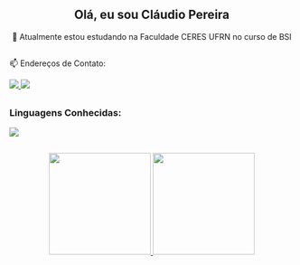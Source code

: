 <h2 align="center"> 
  Olá, eu sou Cláudio Pereira 
</h2>

  <p align="center"> 🌱 Atualmente estou estudando na Faculdade CERES UFRN no curso de BSI </p>

##

  📫 Endereços de Contato:
  
  <a href="mailto:claudioaraujo0109@gmail.com">
    <img src="https://img.shields.io/badge/Gmail-D14836?style=for-the-badge&logo=gmail&logoColor=white">
  </a>
  <a href="https://www.instagram.com/claudio_mtr" target="_blank"><img src="https://img.shields.io/badge/-Instagram-%23E4405F?style=for-the-badge&logo=instagram&logoColor=white">
  </a>
  

##

  <h3> Linguagens Conhecidas: </h3>
    
 <p>
   <a href="https://skillicons.dev">
      <img src="https://skillicons.dev/icons?i=python,c" />
    </a>
 </p>

##

<div align="center" width="100vh">
  <a href="https://github.com/Claudio-Arauj">
  <img height="180em" src="https://github-readme-stats.vercel.app/api?username=Claudio-Arauj&show_icons=true&theme=dark&include_all_commits=true&count_private=true"/>
  <img height="180em" src="https://github-readme-stats.vercel.app/api/top-langs/?username=Claudio-Arauj&layout=compact&langs_count=7&theme=dark"/>
</div>

